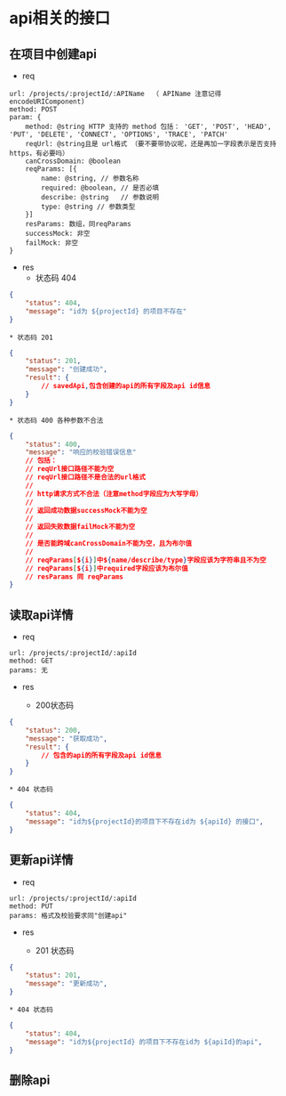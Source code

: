 # api相关的接口

## 在项目中创建api

* req 

```
url: /projects/:projectId/:APIName  （ APIName 注意记得 encodeURIComponent)
method: POST
param: {
    method: @string HTTP 支持的 method 包括： 'GET', 'POST', 'HEAD', 'PUT', 'DELETE', 'CONNECT', 'OPTIONS', 'TRACE', 'PATCH'
    reqUrl: @string且是 url格式 （要不要带协议呢，还是再加一字段表示是否支持https，有必要吗）
    canCrossDomain: @boolean
    reqParams: [{
        name: @string, // 参数名称 
        required: @boolean, // 是否必填
        describe: @string   // 参数说明
        type: @string // 参数类型
    }]
    resParams: 数组，同reqParams
    successMock: 非空
    failMock: 非空
}
```

* res
    * 状态码 404
    
```json
{
    "status": 404,
    "message": "id为 ${projectId} 的项目不存在"
}
```
    * 状态码 201

```json
{
    "status": 201,
    "message": "创建成功",
    "result": {
        // savedApi,包含创建的api的所有字段及api id信息
    }
}
```
    * 状态码 400 各种参数不合法

```json
{
    "status": 400,
    "message": "响应的校验错误信息"
    // 包括：
    // reqUrl接口路径不能为空
    // reqUrl接口路径不是合法的url格式
    //
    // http请求方式不合法（注意method字段应为大写字母）
    //
    // 返回成功数据successMock不能为空
    //
    // 返回失败数据failMock不能为空
    //
    // 是否能跨域canCrossDomain不能为空，且为布尔值
    //
    // reqParams[${i}]中${name/describe/type}字段应该为字符串且不为空
    // reqParams[${i}]中required字段应该为布尔值
    // resParams 同 reqParams
}
```


## 读取api详情

* req

```
url: /projects/:projectId/:apiId
method: GET
params: 无
```

* res

    * 200状态码 

```json
{
    "status": 200,
    "message": "获取成功",
    "result": {
        // 包含的api的所有字段及api id信息
    }
}
```

    * 404 状态码

```json
{
    "status": 404,
    "message": "id为${projectId}的项目下不存在id为 ${apiId} 的接口",
}
```


## 更新api详情

* req

```
url: /projects/:projectId/:apiId
method: PUT
params: 格式及校验要求同"创建api"
```
* res

    * 201 状态码
```json
{
    "status": 201,
    "message": "更新成功",
}
```
    * 404 状态码
```json
{
    "status": 404,
    "message": "id为${projectId} 的项目下不存在id为 ${apiId}的api",
}
```

## 删除api